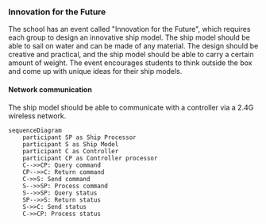 <!--
 Copyright (C) 2025 langningchen
 
 This file is part of innovation.
 
 innovation is free software: you can redistribute it and/or modify
 it under the terms of the GNU General Public License as published by
 the Free Software Foundation, either version 3 of the License, or
 (at your option) any later version.
 
 innovation is distributed in the hope that it will be useful,
 but WITHOUT ANY WARRANTY; without even the implied warranty of
 MERCHANTABILITY or FITNESS FOR A PARTICULAR PURPOSE.  See the
 GNU General Public License for more details.
 
 You should have received a copy of the GNU General Public License
 along with innovation.  If not, see <https://www.gnu.org/licenses/>.
-->

### Innovation for the Future

The school has an event called "Innovation for the Future", which requires each group to design an innovative ship model. The ship model should be able to sail on water and can be made of any material. The design should be creative and practical, and the ship model should be able to carry a certain amount of weight. The event encourages students to think outside the box and come up with unique ideas for their ship models.

#### Network communication

The ship model should be able to communicate with a controller via a 2.4G wireless network. 

```mermaid
sequenceDiagram
    participant SP as Ship Processor
    participant S as Ship Model
    participant C as Controller
    participant CP as Controller processor
    C-->>CP: Query command
    CP-->>C: Return command
    C->>S: Send command
    S-->>SP: Process command
    S-->>SP: Query status
    SP-->>S: Return status
    S->>C: Send status
    C->>CP: Process status
```

